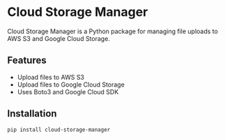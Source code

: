 # Cloud Storage Manager

Cloud Storage Manager is a Python package for managing file uploads to AWS S3 and Google Cloud Storage.

## Features
- Upload files to AWS S3
- Upload files to Google Cloud Storage
- Uses Boto3 and Google Cloud SDK

## Installation
```sh
pip install cloud-storage-manager
